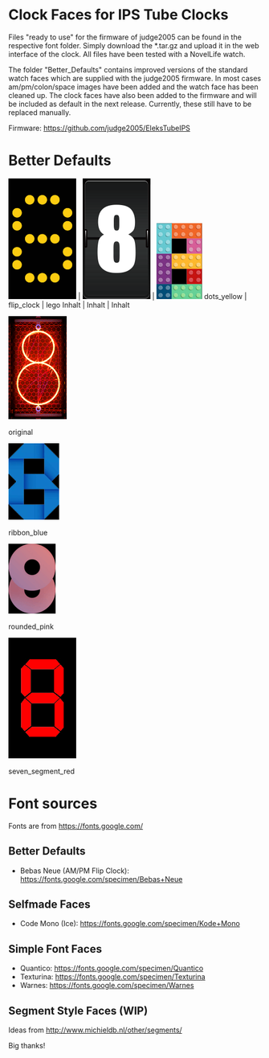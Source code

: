# Clock Faces for IPS Tube Clocks

Files "ready to use" for the firmware of judge2005 can be found in the respective font folder. Simply download the *.tar.gz and upload it in the web interface of the clock. All files have been tested with a NovelLife watch.

The folder "Better_Defaults" contains improved versions of the standard watch faces which are supplied with the judge2005 firmware. In most cases am/pm/colon/space images have been added and the watch face has been cleaned up. The clock faces have also been added to the firmware and will be included as default in the next release. Currently, these still have to be replaced manually.

Firmware: https://github.com/judge2005/EleksTubeIPS

# Better Defaults

![dots_yellow](Better_Defaults/dots_yellow/8.bmp) | ![flip_clock](Better_Defaults/flip_clock/8.bmp) | ![lego](Better_Defaults/lego/8.bmp)
dots_yellow | flip_clock | lego
Inhalt   | Inhalt   | Inhalt



![Captive Portal](Better_Defaults/original/8.bmp)

original

![Captive Portal](Better_Defaults/ribbon_blue/8.bmp)

ribbon_blue

![Captive Portal](Better_Defaults/rounded_pink/8.bmp)

rounded_pink

![Captive Portal](Better_Defaults/seven_segment_red/8.bmp)

seven_segment_red






# Font sources
Fonts are from https://fonts.google.com/

## Better Defaults
* Bebas Neue (AM/PM Flip Clock): https://fonts.google.com/specimen/Bebas+Neue

## Selfmade Faces
* Code Mono (Ice): https://fonts.google.com/specimen/Kode+Mono

## Simple Font Faces
* Quantico: https://fonts.google.com/specimen/Quantico
* Texturina: https://fonts.google.com/specimen/Texturina
* Warnes: https://fonts.google.com/specimen/Warnes

## Segment Style Faces (WIP)
Ideas from http://www.michieldb.nl/other/segments/

Big thanks!